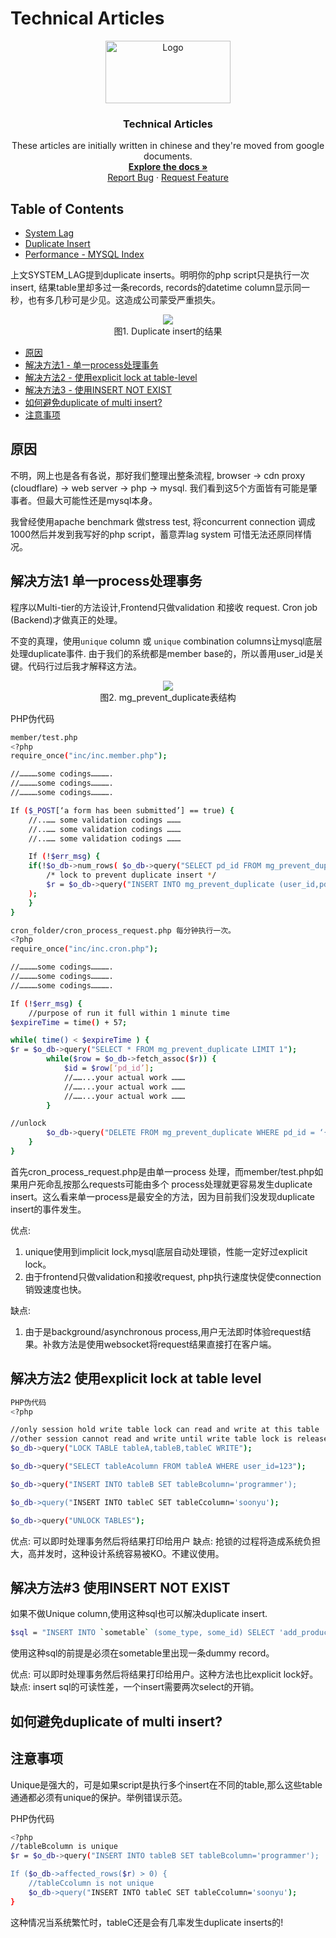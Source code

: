 # Technical Articles
<p align="center">
  <a href="https://github.com/madxradicle/madxframework2.0">
    <img src="https://www.randomsystem.net/media/images/github/MR_logo.png" alt="Logo" width="200px" height="100px">
  </a>
  <h3 align="center">Technical Articles</h3>
  <p align="center">
   These articles are initially written in chinese and they're moved from google documents.
    <br />
    <a href="https://github.com/madxradicle/articles"><strong>Explore the docs »</strong></a>
    <br />
    <a href="https://github.com/madxradicle/articles/issues">Report Bug</a>
    ·
    <a href="https://github.com/madxradicle/articles/issues">Request Feature</a>
  </p>
</p>

<!-- TABLE OF CONTENTS -->
## Table of Contents
* [System Lag](https://github.com/madxradicle/articles/tree/master/system_lag.md)
* [Duplicate Insert](https://github.com/madxradicle/articles/tree/master/duplicate_insert.md)
* [Performance - MYSQL Index](https://github.com/madxradicle/articles/tree/master/performance_mysql_index.md)

上文SYSTEM_LAG提到duplicate inserts。明明你的php script只是执行一次insert, 结果table里却多过一条records, records的datetime column显示同一秒，也有多几秒可是少见。这造成公司蒙受严重损失。

<p align="center">
    <img src="https://github.madxradicle.com/duplicate_insert/figure1.png"/><br/>
   图1. Duplicate insert的结果
</p>    

* [原因](#原因)
* [解决方法1 - 单一process处理事务](#解决方法1-单一process处理事务)
* [解决方法2 - 使用explicit lock at table-level](#解决方法2-使用explicit-lock-at-table-level)
* [解决方法3 - 使用INSERT NOT EXIST](#解决方法3-使用INSERT-NOT-EXIST)
* [如何避免duplicate of multi insert?](#如何避免duplicate-of-multi-insert?)
* [注意事项](#注意事项)

## 原因
不明，网上也是各有各说，那好我们整理出整条流程, browser -> cdn proxy (cloudflare) -> web server -> php -> mysql. 我们看到这5个方面皆有可能是肇事者。但最大可能性还是mysql本身。

我曾经使用apache benchmark 做stress test, 将concurrent connection 调成1000然后并发到我写好的php script，蓄意弄lag system 可惜无法还原同样情况。

## 解决方法1 单一process处理事务
程序以Multi-tier的方法设计,Frontend只做validation 和接收 request. Cron job (Backend)才做真正的处理。    

不变的真理，使用`unique` column 或 `unique` combination columns让mysql底层处理duplicate事件. 由于我们的系统都是member base的，所以善用user_id是关键。代码行过后我才解释这方法。

<p align="center">
    <img src="https://github.madxradicle.com/duplicate_insert/figure2.png"/><br/>
    图2. mg_prevent_duplicate表结构
</p>    

PHP伪代码
```sh
member/test.php
<?php
require_once("inc/inc.member.php");

//…………some codings………….
//…………some codings………….
//…………some codings………….

If ($_POST[‘a form has been submitted’] == true) {
    //..…… some validation codings ………
    //..…… some validation codings ………
    //..…… some validation codings ………

    If (!$err_msg) {
    if(!$o_db->num_rows( $o_db->query("SELECT pd_id FROM mg_prevent_duplicate WHERE user_id = '”.escape($user_id).”' AND pd_activity_type=’add_stock’") ) ) {
        /* lock to prevent duplicate insert */
        $r = $o_db->query("INSERT INTO mg_prevent_duplicate (user_id,pd_activity_type,pd_cdate) VALUES ( ‘“.escape('$user_id').”’,’add_stock’,’”.date("Y-m-d H:i:s").”’ )");
    );
    }
}

cron_folder/cron_process_request.php 每分钟执行一次。
<?php
require_once("inc/inc.cron.php");

//…………some codings………….
//…………some codings………….
//…………some codings………….

If (!$err_msg) {
    //purpose of run it full within 1 minute time
$expireTime = time() + 57;

while( time() < $expireTime ) {
$r = $o_db->query("SELECT * FROM mg_prevent_duplicate LIMIT 1");
        while($row = $o_db->fetch_assoc($r)) {
            $id = $row[‘pd_id’];    
            //……...your actual work ………
            //……...your actual work ………
            //……...your actual work ………
        }

//unlock
        $o_db->query("DELETE FROM mg_prevent_duplicate WHERE pd_id = ‘{$id}’");
    }
}
```
首先cron_process_request.php是由单一process 处理，而member/test.php如果用户死命乱按那么requests可能由多个 process处理就更容易发生duplicate insert。这么看来单一process是最安全的方法，因为目前我们没发现duplicate insert的事件发生。

优点: 
1) unique使用到implicit lock,mysql底层自动处理锁，性能一定好过explicit lock。
2) 由于frontend只做validation和接收request, php执行速度快促使connection 销毁速度也快。

缺点:
1) 由于是background/asynchronous process,用户无法即时体验request结果。补救方法是使用websocket将request结果直接打在客户端。

## 解决方法2 使用explicit lock at table level
```sh
PHP伪代码
<?php

//only session hold write table lock can read and write at this table
//other session cannot read and write until write table lock is released
$o_db->query("LOCK TABLE tableA,tableB,tableC WRITE");

$o_db->query("SELECT tableAcolumn FROM tableA WHERE user_id=123");

$o_db->query("INSERT INTO tableB SET tableBcolumn='programmer');

$o_db->query("INSERT INTO tableC SET tableCcolumn='soonyu');

$o_db->query("UNLOCK TABLES");
```
优点: 可以即时处理事务然后将结果打印给用户
缺点: 抢锁的过程将造成系统负担大，高并发时，这种设计系统容易被KO。不建议使用。

## 解决方法#3 使用INSERT NOT EXIST
如果不做Unique column,使用这种sql也可以解决duplicate insert.
```sh
$sql = "INSERT INTO `sometable` (some_type, some_id) SELECT 'add_product','{$get_d['id']}', FROM `sometable` WHERE NOT EXISTS (SELECT 1 FROM `sometable` where some_type='add_product' and some_id='{$get_d['id']}') LIMIT 1";
```
使用这种sql的前提是必须在sometable里出现一条dummy record。

优点: 可以即时处理事务然后将结果打印给用户。这种方法也比explicit lock好。
缺点: insert sql的可读性差，一个insert需要两次select的开销。

## 如何避免duplicate of multi insert?

## 注意事项
Unique是强大的，可是如果script是执行多个insert在不同的table,那么这些table通通都必须有unique的保护。举例错误示范。

PHP伪代码
```sh
<?php
//tableBcolumn is unique
$r = $o_db->query("INSERT INTO tableB SET tableBcolumn='programmer');

If ($o_db->affected_rows($r) > 0) {
    //tableCcolumn is not unique
    $o_db->query("INSERT INTO tableC SET tableCcolumn='soonyu');
}
```
这种情况当系统繁忙时，tableC还是会有几率发生duplicate inserts的! 
